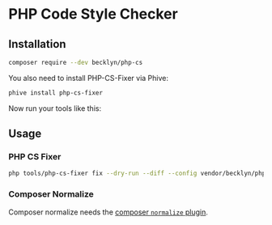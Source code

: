 PHP Code Style Checker
======================


Installation
------------

```bash
composer require --dev becklyn/php-cs 
```

You also need to install PHP-CS-Fixer via Phive:

```bash
phive install php-cs-fixer
```

Now run your tools like this:


Usage
-----

### PHP CS Fixer

```bash
php tools/php-cs-fixer fix --dry-run --diff --config vendor/becklyn/php-cs/.php_cs.dist
```

### Composer Normalize

Composer normalize needs the [composer `normalize` plugin](https://packagist.org/packages/localheinz/composer-normalize).
